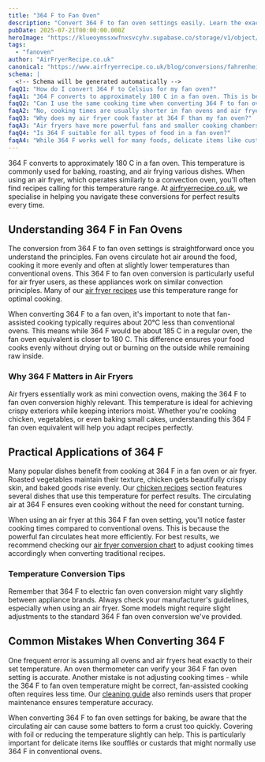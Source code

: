 ```yaml
---
title: "364 F to Fan Oven"
description: "Convert 364 F to fan oven settings easily. Learn the exact temperature conversion for air fryers and fan ovens with our simple guide."
pubDate: 2025-07-21T00:00:00.000Z
heroImage: "https://klueoymssxwfnxsvcyhv.supabase.co/storage/v1/object/public/Shmucket/364-f-to-fan-oven.png"
tags:
  - "fanoven"
author: "AirFryerRecipe.co.uk"
canonical: "https://www.airfryerrecipe.co.uk/blog/conversions/fahrenheit-to-fan-oven/364-f-to-fan-oven"
schema: |
  <!-- Schema will be generated automatically -->
faqQ1: "How do I convert 364 F to Celsius for my fan oven?"
faqA1: "364 F converts to approximately 180 C in a fan oven. This is because fan ovens typically require about 20°C less than conventional ovens for equivalent cooking. The circulating air makes the heat more efficient."
faqQ2: "Can I use the same cooking time when converting 364 F to fan oven?"
faqA2: "No, cooking times are usually shorter in fan ovens and air fryers. While the 364 F to fan oven temperature conversion is accurate, the increased air circulation means food cooks faster. Start checking for doneness about 5-10 minutes earlier."
faqQ3: "Why does my air fryer cook faster at 364 F than my fan oven?"
faqA3: "Air fryers have more powerful fans and smaller cooking chambers, intensifying the convection effect. Even at the same 364 F fan oven equivalent temperature, the concentrated air flow in an air fryer accelerates cooking compared to larger fan ovens."
faqQ4: "Is 364 F suitable for all types of food in a fan oven?"
faqA4: "While 364 F works well for many foods, delicate items like custards or very lean meats might dry out. For these, consider reducing the temperature slightly or using conventional oven settings. Our recipe section has specific guidance for different dishes."
---
```

<p>364 F converts to approximately 180 C in a fan oven. This temperature is commonly used for baking, roasting, and air frying various dishes. When using an air fryer, which operates similarly to a convection oven, you'll often find recipes calling for this temperature range. At <a href=https://www.airfryerrecipe.co.uk>airfryerrecipe.co.uk</a>, we specialise in helping you navigate these conversions for perfect results every time.</p>

<h2>Understanding 364 F in Fan Ovens</h2>
<p>The conversion from 364 F to fan oven settings is straightforward once you understand the principles. Fan ovens circulate hot air around the food, cooking it more evenly and often at slightly lower temperatures than conventional ovens. This 364 F to fan oven conversion is particularly useful for air fryer users, as these appliances work on similar convection principles. Many of our <a href=https://www.airfryerrecipe.co.uk/recipes>air fryer recipes</a> use this temperature range for optimal cooking.</p>
<p>When converting 364 F to a fan oven, it's important to note that fan-assisted cooking typically requires about 20°C less than conventional ovens. This means while 364 F would be about 185 C in a regular oven, the fan oven equivalent is closer to 180 C. This difference ensures your food cooks evenly without drying out or burning on the outside while remaining raw inside.</p>

<h3>Why 364 F Matters in Air Fryers</h3>
<p>Air fryers essentially work as mini convection ovens, making the 364 F to fan oven conversion highly relevant. This temperature is ideal for achieving crispy exteriors while keeping interiors moist. Whether you're cooking chicken, vegetables, or even baking small cakes, understanding this 364 F fan oven equivalent will help you adapt recipes perfectly.</p>

<h2>Practical Applications of 364 F</h2>
<p>Many popular dishes benefit from cooking at 364 F in a fan oven or air fryer. Roasted vegetables maintain their texture, chicken gets beautifully crispy skin, and baked goods rise evenly. Our <a href=https://www.airfryerrecipe.co.uk/recipe-category/chicken>chicken recipes</a> section features several dishes that use this temperature for perfect results. The circulating air at 364 F ensures even cooking without the need for constant turning.</p>
<p>When using an air fryer at this 364 F fan oven setting, you'll notice faster cooking times compared to conventional ovens. This is because the powerful fan circulates heat more efficiently. For best results, we recommend checking our <a href=https://www.airfryerrecipe.co.uk/air-fryer-conversion-chart>air fryer conversion chart</a> to adjust cooking times accordingly when converting traditional recipes.</p>

<h3>Temperature Conversion Tips</h3>
<p>Remember that 364 F to electric fan oven conversion might vary slightly between appliance brands. Always check your manufacturer's guidelines, especially when using an air fryer. Some models might require slight adjustments to the standard 364 F fan oven conversion we've provided.</p>

<h2>Common Mistakes When Converting 364 F</h2>
<p>One frequent error is assuming all ovens and air fryers heat exactly to their set temperature. An oven thermometer can verify your 364 F fan oven setting is accurate. Another mistake is not adjusting cooking times - while the 364 F to fan oven temperature might be correct, fan-assisted cooking often requires less time. Our <a href=https://www.airfryerrecipe.co.uk/air-fryer-cleaner>cleaning guide</a> also reminds users that proper maintenance ensures temperature accuracy.</p>
<p>When converting 364 F to fan oven settings for baking, be aware that the circulating air can cause some batters to form a crust too quickly. Covering with foil or reducing the temperature slightly can help. This is particularly important for delicate items like soufflés or custards that might normally use 364 F in conventional ovens.</p>
